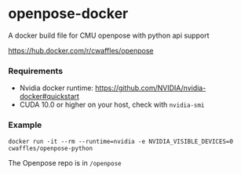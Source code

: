 # openpose-docker
A docker build file for CMU openpose with python api support

https://hub.docker.com/r/cwaffles/openpose

### Requirements
- Nvidia docker runtime: https://github.com/NVIDIA/nvidia-docker#quickstart
- CUDA 10.0 or higher on your host, check with `nvidia-smi`

### Example
`docker run -it --rm --runtime=nvidia -e NVIDIA_VISIBLE_DEVICES=0 cwaffles/openpose-python`

The Openpose repo is in `/openpose`
